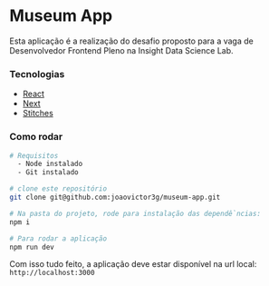 # Museum App

Esta aplicação é a realização do desafio proposto para a vaga de Desenvolvedor Frontend Pleno na Insight Data Science Lab.

### Tecnologias

- [React](https://react.dev/)
- [Next](https://nextjs.org)
- [Stitches](https://stitches.dev/)

### Como rodar

```bash
# Requisitos
  - Node instalado
  - Git instalado

# clone este repositório
git clone git@github.com:joaovictor3g/museum-app.git

# Na pasta do projeto, rode para instalação das dependềncias:
npm i

# Para rodar a aplicação
npm run dev
```

Com isso tudo feito, a aplicação deve estar disponível na url local: `http://localhost:3000`
